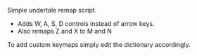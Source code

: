 Simple undertale remap script.

- Adds W, A, S, D controls instead of arrow keys.
- Also remaps Z and X to M and N

To add custom keymaps simply edit the dictionary accordingly.
